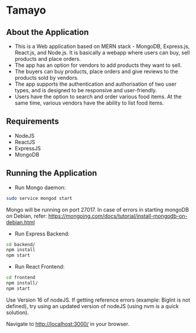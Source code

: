 # Tamayo

## About the Application

* This is a Web application based on MERN stack - MongoDB, Express.js, React.js, and Node.js. It is basically a webapp where users can buy, sell products and place orders.
* The app has an option for vendors to add products they want to sell.
* The buyers can buy products, place orders and give reviews to the products sold by vendors.
* The app supports the authentication and authorisation of two user types, and is designed to be responsive and user-friendly.
* Users have the option to search and order various food items. At the same time, various vendors have the ability to list food items.

## Requirements

* NodeJS
* ReactJS
* ExpressJS
* MongoDB

## Running the Application

* Run Mongo daemon:

```sh
sudo service mongod start
```

Mongo will be running on port 27017.
In case of errors in starting mongoDB on Debian, refer: https://mongoing.com/docs/tutorial/install-mongodb-on-debian.html

* Run Express Backend:

```sh
cd backend/
npm install
npm start
```

* Run React Frontend:

```sh
cd frontend
npm install/
npm start
```
Use Version 16 of nodeJS. 
If getting reference errors (example: BigInt is not defined), try using an updated version of nodeJS (using nvm is a quick solution).

Navigate to [http://localhost:3000/](http://localhost:3000/) in your browser.
